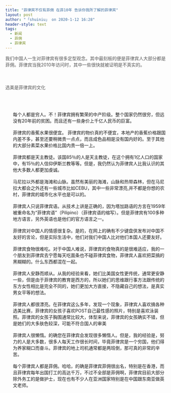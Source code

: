 ```yaml
---
title: "菲律宾不仅有菲佣 在菲10年 告诉你我所了解的菲律宾"
layout: post
author: "「shuiniu」 on 2020-1-12 16:28"
header-style: text
tags:
  - 新闻
  - 菲佣
  - 菲律宾
---
```


<head></head>
<body>
 <font color="#555555">我们中国人一生对菲律宾有很多定型观念。其中最刻板的便是菲律宾人大部分都是菲佣。菲律宾当我2010年访问时，其中一些很快就被证明是不真实的。</font>
 <br> 
 <br> 
 <br> 
 <br> 
 <font color="#555555">选美是菲律宾的文化</font>
 <br> 
 <ul type="1" class="litype_1"> 
  <br> 
  <br> 
  <br> 每个人都是穷人。不！菲律宾拥有繁荣的中产阶级。整个国家仍然很穷，但远没有20年前的贫困。而且还有一些身价上千亿人民币的巨富。 
  <br> 
  <br> 菲律宾的香蕉水果很便宜。 菲律宾的物价真的不便宜，本地产的香蕉价格跟国内差不多，甚至还要稍微贵一点点，而且成色品相是没有国内好的。至于其他的大部分素菜水果价格比国内贵一倍一上。 
  <br> 
  <br> 菲律宾都是天主教徒。该国85％的人是天主教徒，在这个拥有1亿人口的国家中，有15％的人信仰伊斯兰教等等。但是，我仍然认为菲律宾人比我认识的其他大多数人都更加虔诚。 
  <br> 
  <br> 马尼拉以外都是海滩和山脉。虽然有美丽的海滩，山脉和热带森林，但在马尼拉大都会之外还有一些城市比如CEBU，其中一些非常漂亮,并不都是你想的农村，菲律宾的城市化水平也是可以的。 
  <br> 
  <br> 菲律宾人只说菲律宾语。从技术上讲是正确的，因为塔加路语的方言在1959年被重命名为“菲律宾语”（Pilipino）（菲律宾语的缩写）。但是菲律宾有100多种地方语言，另外英语也是他们的官方语言之一。 
  <br> 
  <br> 菲律宾对中国人的情感很复杂。是的，在网上的确有不少键盘侠发布对中国不友好的言论，但是实际生活中，他们对我们中国人比对他们本国人还要友好。 
  <br> 
  <br> 菲律宾食物很难吃。对于中国人难说，菲律宾的食物真的是很难适应，我的一个朋友到菲律宾去宁愿每天吃面条也不碰菲律宾食物，菲律宾人喜欢把菜搞的黑糊糊的。什么东西都混在一起。 
  <br> 
  <br> 菲律宾人安静而顺从。从我的经验来看，她们比美国女性更传统，通常更安静一些，但是由于菲律宾的教育是西方的，所以她们的思维跟行事方法跟传统的东方女性相比是完全不同的，她们更加大方直接，不隐藏自己的想法，是真实男女平等的想法。 
  <br> 
  <br> 菲律宾人都很漂亮。在菲律宾这么多年，发现一个现象，菲律宾人喜欢搞各种选美比赛，菲律宾的女孩子喜欢POST自己最性感的照片，特别是喜欢泳装照。菲律宾的女孩子胸围通常比较大，体型来说，菲律宾的女孩确实不错，但是她们的大多肤色较深，可能不符合国人的审美 
  <br> 
  <br> 菲律宾人很懒惰。的确您在菲律宾会发现很多懒惰人。但是，我的经验是，努力的人是大多数，很多人每天工作很长时间，毕竟菲律宾是一个穷国，他们得为养家糊口而奋斗。菲律宾的地上司机通常都是两班倒，那可真的非常的辛苦。 
  <br> 
  <br> 每个菲律宾人都是菲佣。哈哈，的确是菲律宾菲佣很出名，特别是在香港，而且菲律宾每年出国打工的高达千万，不过不全部是菲佣啊，菲律宾目前大部分除外务工的是做护士，现在也有不少人在亚洲国家特别是在中国跟东南亚做英文老师。 
 </ul>
 <br>
</body>


